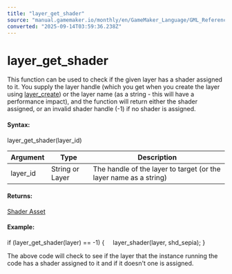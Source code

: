 ```yaml
---
title: "layer_get_shader"
source: "manual.gamemaker.io/monthly/en/GameMaker_Language/GML_Reference/Asset_Management/Rooms/General_Layer_Functions/layer_get_shader.htm"
converted: "2025-09-14T03:59:36.238Z"
---
```


# layer\_get\_shader

This function can be used to check if the given layer has a shader assigned to it. You supply the layer handle (which you get when you create the layer using [layer\_create](layer_create.md)) or the layer name (as a string - this will have a performance impact), and the function will return either the shader assigned, or an invalid shader handle (-1) if no shader is assigned.

#### Syntax:

layer\_get\_shader(layer\_id)

| Argument | Type | Description |
| --- | --- | --- |
| layer_id | String or Layer | The handle of the layer to target (or the layer name as a string) |

#### Returns:

[Shader Asset](../../../../../The_Asset_Editors/Shaders.md)

#### Example:

if (layer\_get\_shader(layer) == -1)
{
    layer\_shader(layer, shd\_sepia);
}

The above code will check to see if the layer that the instance running the code has a shader assigned to it and if it doesn't one is assigned.